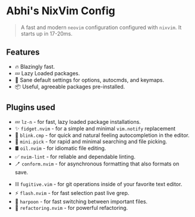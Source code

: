# Abhi's NixVim Config
> A fast and modern `neovim` configuration configured with `nixvim`. It starts up in 17-20ms.

## Features

- 🔥 Blazingly fast.
- 💤 Lazy Loaded packages.
- 🧹 Sane default settings for options, autocmds, and keymaps.
- 📦 Useful, agreeable packages pre-installed.

## Plugins used
- 💤 `lz-n` - for fast, lazy loaded package installations.
- ✨ `fidget.nvim` - for a simple and minimal `vim.notify` replacement 
- 📝 `blink.cmp` - for quick and natural feeling autocompletion in the editor.
- 🔎 `mini.pick` - for rapid and minimal searching and file picking.
- 🛢️ `oil.nvim` - for idiomatic file editing.
- ✅ `nvim-lint` - for reliable and dependable linting.
- 🪥 `conform.nvim` - for asynchronous formatting that also formats on save. 
<!-- - 🤖 `copilot.lua` - for all of the useful features that github copilot offers to the developer experience. -->
- ⛓️ `fugitive.vim` - for git operations inside of your favorite text editor.
- ⚡ `flash.nvim` - for fast selection past live grep.
- 🔱 `harpoon` - for fast switching between important files.
- 📕 `refactoring.nvim` - for powerful refactoring.
